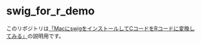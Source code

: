 # swig_for_r_demo
このリポジトリは[「MacにswigをインストールしてCコードをRコードに変換してみる」](http://qiita.com/Rotten_Fruits/items/bb4764c765d7e1cdf96f)の説明用です。
